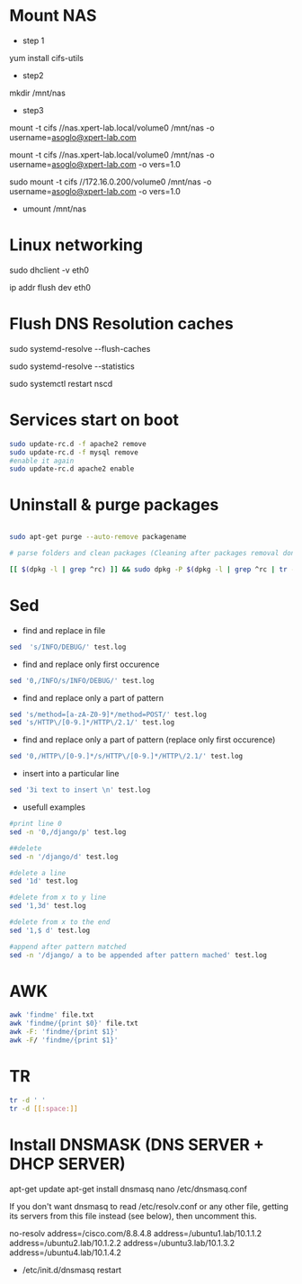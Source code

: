 # Mount NAS

* step 1

yum install cifs-utils

* step2 

mkdir /mnt/nas

* step3 

mount -t cifs //nas.xpert-lab.local/volume0  /mnt/nas -o username=asoglo@xpert-lab.com

mount -t cifs //nas.xpert-lab.local/volume0  /mnt/nas -o username=asoglo@xpert-lab.com -o vers=1.0

sudo mount -t cifs //172.16.0.200/volume0  /mnt/nas -o username=asoglo@xpert-lab.com -o vers=1.0


* umount /mnt/nas


# Linux networking

sudo dhclient -v eth0

ip addr flush dev eth0


# Flush DNS Resolution caches

sudo systemd-resolve --flush-caches

sudo systemd-resolve --statistics

sudo systemctl restart nscd


# Services start on boot


```bash
sudo update-rc.d -f apache2 remove
sudo update-rc.d -f mysql remove
#enable it again
sudo update-rc.d apache2 enable
```

# Uninstall & purge packages

```bash

sudo apt-get purge --auto-remove packagename

# parse folders and clean packages (Cleaning after packages removal done)

[[ $(dpkg -l | grep ^rc) ]] && sudo dpkg -P $(dpkg -l | grep ^rc | tr -s " " | cut -d " " -f 2)
```

# Sed

* find and replace in file 


```bash
sed  's/INFO/DEBUG/' test.log
```

* find and replace only first occurence


```bash
sed '0,/INFO/s/INFO/DEBUG/' test.log
```

* find and replace only a part of pattern


```bash
sed 's/method=[a-zA-Z0-9]*/method=POST/' test.log
sed 's/HTTP\/[0-9.]*/HTTP\/2.1/' test.log
```

* find and replace only a part of pattern (replace only first occurence)


```bash
sed '0,/HTTP\/[0-9.]*/s/HTTP\/[0-9.]*/HTTP\/2.1/' test.log
```

* insert into a particular line


```bash
sed '3i text to insert \n' test.log
```

* usefull examples


```bash
#print line 0
sed -n '0,/django/p' test.log

##delete
sed -n '/django/d' test.log

#delete a line
sed '1d' test.log

#delete from x to y line
sed '1,3d' test.log

#delete from x to the end 
sed '1,$ d' test.log

#append after pattern matched
sed -n '/django/ a to be appended after pattern mached' test.log 


```

# AWK


```bash
awk 'findme' file.txt
awk 'findme/{print $0}' file.txt
awk -F: 'findme/{print $1}'
awk -F/ 'findme/{print $1}'


```

# TR


```bash
tr -d ' '
tr -d [[:space:]]
```


# Install DNSMASK (DNS SERVER + DHCP SERVER)


apt-get update
apt-get install dnsmasq
nano /etc/dnsmasq.conf

If you don't want dnsmasq to read /etc/resolv.conf or any other
file, getting its servers from this file instead (see below), then
uncomment this.

no-resolv
address=/cisco.com/8.8.4.8
address=/ubuntu1.lab/10.1.1.2
address=/ubuntu2.lab/10.1.2.2
address=/ubuntu3.lab/10.1.3.2
address=/ubuntu4.lab/10.1.4.2


* /etc/init.d/dnsmasq restart





